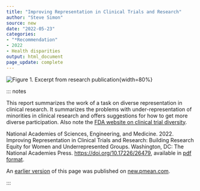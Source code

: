 ```yaml
---
title: "Improving Representation in Clinical Trials and Research"
author: "Steve Simon"
source: new
date: "2022-05-23"
categories: 
- "*Recommendation"
- 2022
- Health disparities
output: html_document
page_update: complete
---
```


![Figure 1. Excerpt from research publication](http://www.pmean.com/new-images/22/improving-representation-01.png){width=80%}

::: notes

This report summarizes the work of a task on diverse representation in clinical research. It summarizes the problems with under-representation of minorities in clinical research and offers suggestions for how to get more diverse participation. Also note the [FDA website on clinical trial diversity][fda1].

National Academies of Sciences, Engineering, and Medicine. 2022. Improving Representation in Clinical Trials and Research: Building Research Equity for Women and Underrepresented Groups. Washington, DC: The National Academies Press. https://doi.org/10.17226/26479, available in [pdf format][nas1].

[fda1]: https://www.fda.gov/consumers/minority-health-and-health-equity/clinical-trial-diversity

[nas1]: https://nap.nationalacademies.org/catalog/26479/improving-representation-in-clinical-trials-and-research-building-research-equity

An [earlier version][sim2] of this page was published on [new.pmean.com][sim1].

[sim1]: http://new.pmean.com
[sim2]: http://new.pmean.com/improving-representation/

:::
